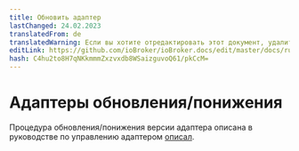 ```yaml
---
title: Обновить адаптер
lastChanged: 24.02.2023
translatedFrom: de
translatedWarning: Если вы хотите отредактировать этот документ, удалите поле «translationFrom», в противном случае этот документ будет снова автоматически переведен
editLink: https://github.com/ioBroker/ioBroker.docs/edit/master/docs/ru/install/updateadapter.md
hash: C4hu2to8H7qNKkmmmZxzvxdb8WSaizguvoQ61/pkCcM=
---
```

# Адаптеры обновления/понижения
Процедура обновления/понижения версии адаптера описана в руководстве по управлению адаптером [описал](https://www.iobroker.net/#de/documentation/tutorial/adapter.md).